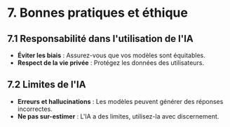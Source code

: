 # 7. Bonnes pratiques et éthique

## 7.1 Responsabilité dans l'utilisation de l'IA
- **Éviter les biais** : Assurez-vous que vos modèles sont équitables.
- **Respect de la vie privée** : Protégez les données des utilisateurs.

## 7.2 Limites de l'IA
- **Erreurs et hallucinations** : Les modèles peuvent générer des réponses incorrectes.
- **Ne pas sur-estimer** : L'IA a des limites, utilisez-la avec discernement.
